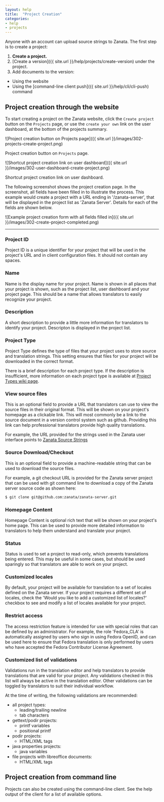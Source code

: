 ```yaml
---
layout: help
title:  "Project Creation"
categories:
- help
- projects
---
```


Anyone with an account can upload source strings to Zanata. The first step is to create a project:

 1. **Create a project.**
 1. [Create a version]({{ site.url }}/help/projects/create-version) under the project.
 1. Add documents to the version:
   - Using the website
   - Using the [command-line client push]({{ site.url }}/help/cli/cli-push) command

## Project creation through the website

To start creating a project on the Zanata website, click the `Create project` button on the `Projects` page, or use the `create your own` link on the user dashboard, at the bottom of the projects summary.

![Project creation button on Projects page]({{ site.url }}/images/302-projects-create-project.png)

Project creation button on `Projects` page.


![Shortcut project creation link on user dashboard]({{ site.url }}/images/302-user-dashboard-create-project.png)

Shortcut project creation link on user dashboard.


The following screenshot shows the project creation page. In the screenshot, all fields have been filled in to illustrate the process. This example would create a project with a URL ending in '/zanata-server', that will be displayed in the project list as 'Zanata Server'. Details for each of the fields are shown below.

![Example project creation form with all fields filled in]({{ site.url }}/images/302-create-project-completed.png)

------------


### Project ID

Project ID is a unique identifier for your project that will be used in the project's URL and in client configuration files. It should not contain any spaces.

### Name

Name is the display name for your project. Name is shown in all places that your project is shown, such as the project list, user dashboard and your project page. This should be a name that allows translators to easily recognize your project.

### Description

A short description to provide a little more information for translators to identify your project. Descripton is displayed in the project list.

### Project Type

Project Type defines the type of files that your project uses to store source and translation strings. This setting ensures that files for your project will be downloaded in the correct format.

There is a brief description for each project type. If the description is insufficient, more information on each project type is available at [Project Types wiki page](https://github.com/zanata/zanata/wiki/Project-Types).

### View source files

This is an optional field to provide a URL that translators can use to view the source files in their original format. This will be shown on your project's homepage as a clickable link. This will most commonly be a link to the source document in a version control system such as github. Providing this link can help professional translators provide high quality translations.

For example, the URL provided for the strings used in the Zanata user interface points to [Zanata Source Strings](https://github.com/zanata/zanata-server/blob/master/zanata-war/src/main/resources/messages.properties)

### Source Download/Checkout

This is an optional field to provide a machine-readable string that can be used to download the source files.

For example, a git checkout URL is provided for the Zanata server project that can be used with git command line to download a copy of the Zanata server source code as shown here:

```bash
$ git clone git@github.com:zanata/zanata-server.git
```

### Homepage Content

Homepage Content is optional rich text that will be shown on your project's home page. This can be used to provide more detailed information to translators to help them understand and translate your project.

### Status

Status is used to set a project to read-only, which prevents translations being entered. This may be useful in some cases, but should be used sparingly so that translators are able to work on your project.

### Customized locales

By default, your project will be available for translation to a set of locales defined on the Zanata server. If your project requires a different set of locales, check the 'Would you like to add a customized list of locales?' checkbox to see and modify a list of locales available for your project.

### Restrict access

The access restriction feature is intended for use with special roles that can be defined by an administrator. For example, the role 'Fedora_CLA' is automatically assigned by users who sign in using Fedora OpenID, and can be used here to ensure that Fedora translation is only performed by users who have accepted the Fedora Contributor License Agreement.

### Customized list of validations

Validations run in the translation editor and help translators to provide translations that are valid for your project. Any validations checked in this list will always be active in the translation editor. Other validations can be toggled by translators to suit their individual workflow.

At the time of writing, the following validations are recommended:

 - all project types:
   - leading/trailing newline
   - tab characters
 - gettext/podir projects:
   - printf variables
   - positional printf
 - podir projects:
   - HTML/XML tags
 - java properties projects:
   - java variables
 - file projects with libreoffice documents:
   - HTML/XML tags


## Project creation from command line

Projects can also be created using the command-line client. See the help output of the client for a list of available options.
